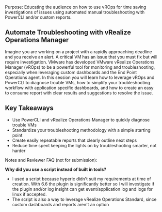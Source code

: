 Purpose: Educating the audience on how to use vROps for time saving investigations of issues using automated manual troubleshooting with PowerCLI and/or custom reports.


## Automate Troubleshooting with vRealize Operations Manager

Imagine you are working on a project with a rapidly approaching deadline and you receive an alert. A critical VM has an issue that you must fix but will require investigation. VMware has developed VMware vRealize Operations Manager (vROps) to be a powerful tool for monitoring and troubleshooting, especially when leveraging custom dashboards and the End Point Operations agent. In this session you will learn how to leverage vROps  and PowerCLI to diagnose trouble VMs, how to simplify your troubleshooting workflow with application specific dashboards, and how to create an easy to consume report with clear results and suggestions to resolve the issue.

## Key Takeaways

* Use PowerCLI and vRealize Operations Manager to quickly diagnose trouble VMs
* Standardize your troubleshooting methodology with a simple starting point
* Create easily repeatable reports that clearly outline next steps
* Reduce time spent keeping the lights on by troubleshooting smarter, not harder




Notes and Reviewer FAQ (not for submission):

**Why did you use a script instead of built in tools?**
* I used a script because hyperic didn't suit my requirements at time of creation. With 6.6 the plugin is significantly better so I will investigate if the plugin and/or log insight can get event/application log and logs for linux if accepted.
* The script is also a way to leverage vRealize Operations Standard, since custom dashboards and reports aren't an option
